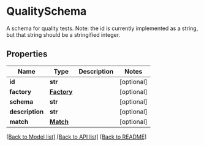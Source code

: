 # QualitySchema

A schema for quality tests. Note: the id is currently implemented as a string, but that string should be a stringified integer. 
## Properties
Name | Type | Description | Notes
------------ | ------------- | ------------- | -------------
**id** | **str** |  | [optional] 
**factory** | [**Factory**](Factory.md) |  | [optional] 
**schema** | **str** |  | [optional] 
**description** | **str** |  | [optional] 
**match** | [**Match**](Match.md) |  | [optional] 

[[Back to Model list]](../README.md#documentation-for-models) [[Back to API list]](../README.md#documentation-for-api-endpoints) [[Back to README]](../README.md)


